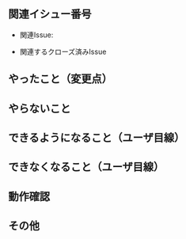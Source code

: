 <!-- 全項目を埋める必要はないです！不要な場合は項目を削除/必要であれば項目追加してください！ -->

## 関連イシュー番号

- 関連Issue:
<!-- # （例: #36）-->
- 関連するクローズ済みIssue
<!-- closed # （例: closed #12）-->

## やったこと（変更点）

<!-- このプルリクで何をしたのか？ -->

## やらないこと

<!-- このプルリクでやらないことは何か（やらない場合は、どのタイミングでやるかを記載（不明なら書かなくてOK）） -->

## できるようになること（ユーザ目線）

<!-- 何ができるようになるのか？ -->

## できなくなること（ユーザ目線）

<!-- 何ができなくなるのか？-->

## 動作確認

<!-- どのような動作確認を行ったのか？　-->

## その他

<!-- レビュワーへの参考情報（実装上の懸念点や注意点などあれば記載）　-->